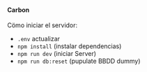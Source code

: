 #### Carbon

Cömo iniciar el servidor:

- `.env` actualizar
- `npm install` (instalar dependencias)
- `npm run dev` (iniciar Server)
- `npm run db:reset` (pupulate BBDD dummy)


<!-- 
https://ezmap.co/

- autenticación: JWT

 -->